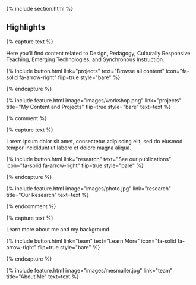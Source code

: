 ---
---

{% include section.html %}

## Highlights

{% capture text %}

Here you'll find content related to Design, Pedagogy, Culturally Responsive Teaching, Emerging Technologies, and Synchronous Instruction.

{%
  include button.html
  link="projects"
  text="Browse all content"
  icon="fa-solid fa-arrow-right"
  flip=true
  style="bare"
%}

{% endcapture %}

{%
  include feature.html
  image="images/workshop.png"
  link="projects"
  title="My Content and Projects"
  flip=true
  style="bare"
  text=text
%}


{% comment %}

{% capture text %}

Lorem ipsum dolor sit amet, consectetur adipiscing elit, sed do eiusmod tempor incididunt ut labore et dolore magna aliqua.

{%
  include button.html
  link="research"
  text="See our publications"
  icon="fa-solid fa-arrow-right"
  flip=true
  style="bare"
%}

{% endcapture %}

{%
  include feature.html
  image="images/photo.jpg"
  link="research"
  title="Our Research"
  text=text
%}

{% endcomment %}

{% capture text %}

Learn more about me and my background.

{%
  include button.html
  link="team"
  text="Learn More"
  icon="fa-solid fa-arrow-right"
  flip=true
  style="bare"
%}

{% endcapture %}

{%
  include feature.html
  image="images/mesmaller.jpg"
  link="team"
  title="About Me"
  text=text
%}
